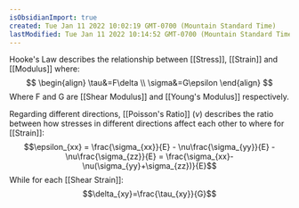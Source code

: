 ```yaml
---
isObsidianImport: true
created: Tue Jan 11 2022 10:02:19 GMT-0700 (Mountain Standard Time)
lastModified: Tue Jan 11 2022 10:14:52 GMT-0700 (Mountain Standard Time)
---
```

Hooke's Law describes the relationship between [[Stress]], [[Strain]] and [[Modulus]] where:
$$
\begin{align}
	\tau&=F\delta \\
	\sigma&=G\epsilon
\end{align}
$$
Where F and G are [[Shear Modulus]] and [[Young's Modulus]] respectively.

Regarding different directions, [[Poisson's Ratio]] ($\nu$) describes the ratio between how stresses in different directions affect each other to where for [[Strain]]:
$$\epsilon_{xx} = \frac{\sigma_{xx}}{E} - \nu\frac{\sigma_{yy}}{E} - \nu\frac{\sigma_{zz}}{E} = \frac{\sigma_{xx}-\nu(\sigma_{yy}+\sigma_{zz})}{E}$$
While for each [[Shear Strain]]:
$$\delta_{xy}=\frac{\tau_{xy}}{G}$$
